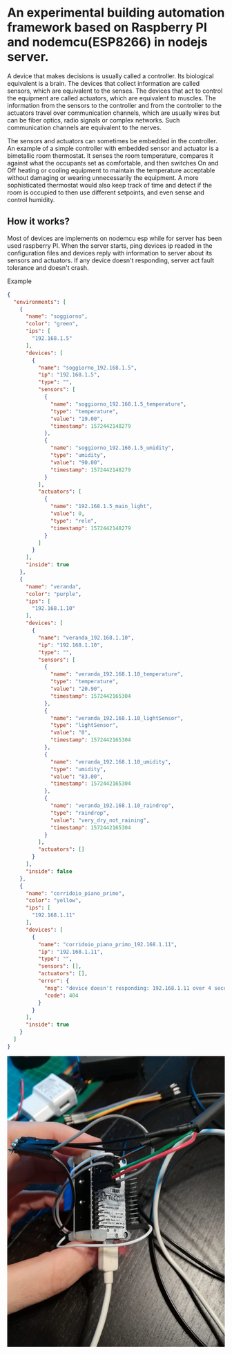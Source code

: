 # An experimental building automation framework based on Raspberry PI and nodemcu(ESP8266) in nodejs server.

A device that makes decisions is usually called a controller. Its biological equivalent is a brain. The devices that collect information are called sensors, which are equivalent to the senses. The devices that act to control the equipment are called actuators, which are equivalent to muscles. The information from the sensors to the controller and from the controller to the actuators travel over communication channels, which are usually wires but can be fiber optics, radio signals or complex networks. Such communication channels are equivalent to the nerves.

The sensors and actuators can sometimes be embedded in the controller. An example of a simple controller with embedded sensor and actuator is a bimetallic room thermostat. It senses the room temperature, compares it against what the occupants set as comfortable, and then switches On and Off heating or cooling equipment to maintain the temperature acceptable without damaging or wearing unnecessarily the equipment. A more sophisticated thermostat would also keep track of time and detect if the room is occupied to then use different setpoints, and even sense and control humidity.

## How it works?
Most of devices are implements on nodemcu esp while for server has been used raspberry PI.
When the server starts, ping devices ip readed in the configuration files and devices reply with information to server about its sensors and actuators. If any device doesn't responding, server act fault tolerance and doesn't crash.

Example
```json
{
  "environments": [
    {
      "name": "soggiorno",
      "color": "green",
      "ips": [
        "192.168.1.5"
      ],
      "devices": [
        {
          "name": "soggiorno_192.168.1.5",
          "ip": "192.168.1.5",
          "type": "",
          "sensors": [
            {
              "name": "soggiorno_192.168.1.5_temperature",
              "type": "temperature",
              "value": "19.00",
              "timestamp": 1572442148279
            },
            {
              "name": "soggiorno_192.168.1.5_umidity",
              "type": "umidity",
              "value": "90.00",
              "timestamp": 1572442148279
            }
          ],
          "actuators": [
            {
              "name": "192.168.1.5_main_light",
              "value": 0,
              "type": "rele",
              "timestamp": 1572442148279
            }
          ]
        }
      ],
      "inside": true
    },
    {
      "name": "veranda",
      "color": "purple",
      "ips": [
        "192.168.1.10"
      ],
      "devices": [
        {
          "name": "veranda_192.168.1.10",
          "ip": "192.168.1.10",
          "type": "",
          "sensors": [
            {
              "name": "veranda_192.168.1.10_temperature",
              "type": "temperature",
              "value": "20.90",
              "timestamp": 1572442165304
            },
            {
              "name": "veranda_192.168.1.10_lightSensor",
              "type": "lightSensor",
              "value": "0",
              "timestamp": 1572442165304
            },
            {
              "name": "veranda_192.168.1.10_umidity",
              "type": "umidity",
              "value": "83.00",
              "timestamp": 1572442165304
            },
            {
              "name": "veranda_192.168.1.10_raindrop",
              "type": "raindrop",
              "value": "very_dry_not_raining",
              "timestamp": 1572442165304
            }
          ],
          "actuators": []
        }
      ],
      "inside": false
    },
    {
      "name": "corridoio_piano_primo",
      "color": "yellow",
      "ips": [
        "192.168.1.11"
      ],
      "devices": [
        {
          "name": "corridoio_piano_primo_192.168.1.11",
          "ip": "192.168.1.11",
          "type": "",
          "sensors": [],
          "actuators": [],
          "error": {
            "msg": "device doesn't responding: 192.168.1.11 over 4 seconds",
            "code": 404
          }
        }
      ],
      "inside": true
    }
  ]
}
```


![Backyard1](https://github.com/antoniodalessio/domopaque/blob/develop/src/assets/backyard4.jpeg)
